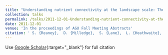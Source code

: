 ```yaml
---
title: "Understanding nutrient connectivity at the landscape scale: The use of the SCIMAP approach in the UK and Ireland"
collection: talks
permalink: /talks/2011-12-01-Understanding-nutrient-connectivity-at-the-landscape-scale-The-use-of-the-SCIMAP-approach-in-the-UK-and-Ireland
date: 2011-12-01
venue: 'In the proceedings of AGU Fall Meeting Abstracts'
citation: ' S. {Reaney},  D. {Milledge},  S. {Lane},  L. {Heathwaite},  M. {Shore},  A. {Melland},  P. {Jordan}, &quot;Understanding nutrient connectivity at the landscape scale: The use of the SCIMAP approach in the UK and Ireland.&quot; In the proceedings of AGU Fall Meeting Abstracts, 2011.'
---
```

Use [Google Scholar](https://scholar.google.com/scholar?q=Understanding+nutrient+connectivity+at+the+landscape+scale:+The+use+of+the+SCIMAP+approach+in+the+UK+and+Ireland){:target="_blank"} for full citation